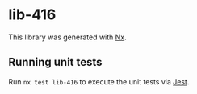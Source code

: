 # lib-416

This library was generated with [Nx](https://nx.dev).

## Running unit tests

Run `nx test lib-416` to execute the unit tests via [Jest](https://jestjs.io).
